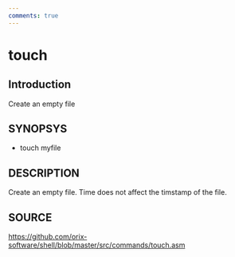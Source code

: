 ```yaml
---
comments: true
---
```

# touch

## Introduction

Create an empty file

## SYNOPSYS

+ touch myfile

## DESCRIPTION

Create an empty file. Time does not affect the timstamp of the file.

## SOURCE

https://github.com/orix-software/shell/blob/master/src/commands/touch.asm
